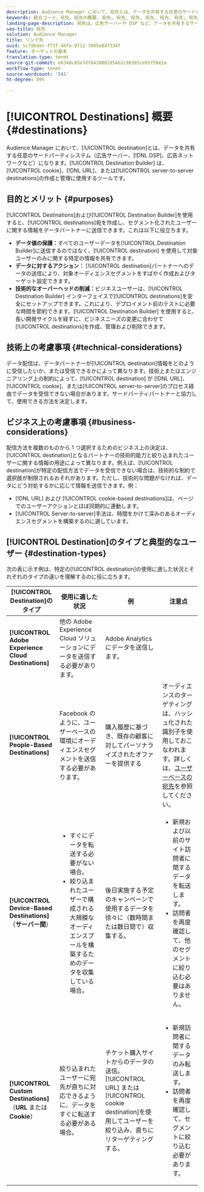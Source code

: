 ```yaml
---
description: Audience Manager において、宛先とは、データを共有する任意のサードパーティシステム（広告サーバー、DSP、広告ネットワークなど）になります。Destination Builder とは、Cookie、URL、またはサーバー間通信ベースの宛先の作成および管理をおこなうために使用するツールです。
keywords: 統合コード、宛先、宛先の概要, 宛先, 宛先, 宛先, 宛先, 宛先, 宛先, 宛先, 宛先, 宛先, 宛先, 宛先
landing-page-description: 宛先は、広告サーバーや DSP など、データを共有するサードパーティ製のシステムです。 Cookie、URL またはサーバー間の宛先を作成および管理するには、宛先ビルダーツールを使用します。
seo-title: 宛先
solution: Audience Manager
title: リンク先
uuid: 5c7dbdec-f73f-46fe-9f12-7685e8d7334f
feature: ターゲットの基本
translation-type: tm+mt
source-git-commit: e6348c85e7df6428802d54b2c90385ce95f50e1a
workflow-type: tm+mt
source-wordcount: '541'
ht-degree: 99%

---
```



# [!UICONTROL Destinations] 概要 {#destinations}

Audience Manager において、[!UICONTROL destination]とは、データを共有する任意のサードパーティシステム（広告サーバー、[!DNL DSP]、広告ネットワークなど）になります。[!UICONTROL Destination Builder] は、[!UICONTROL cookie]、[!DNL URL]、または[!UICONTROL server-to-server destinations]の作成と管理に使用するツールです。

## 目的とメリット {#purposes}

<!-- c_destinations.xml -->

[!UICONTROL Destinations]および[!UICONTROL Destination Builder]を使用すると、[!UICONTROL destinations]宛を作成し、セグメント化されたユーザーに関する情報をデータパートナーに送信できます。これは以下に役立ちます。

* **データ値の保護：**&#x200B;すべてのユーザーデータを[!UICONTROL Destination Builder]に送信するのではなく、[!UICONTROL destination] を使用して対象ユーザーのみに関する特定の情報を共有できます。
* **データに対するアクション：** [!UICONTROL destination]パートナーへのデータの送信により、対象オーディエンスセグメントをすばやく作成およびターゲット設定できます。
* **技術的なオーバーヘッドの削減：**&#x200B;ビジネスユーザーは、[!UICONTROL Destination Builder] インターフェイスで[!UICONTROL destinations]を安全にセットアップできます。これにより、デプロイメント前のテストに必要な時間を節約できます。[!UICONTROL Destination Builder] を使用すると、長い開発サイクルを経ずに、ビジネスニーズの変更に合わせて[!UICONTROL destinations]を作成、管理および削除できます。

## 技術上の考慮事項 {#technical-considerations}

<!-- destination-delivery-methods.xml -->

データ配信は、データパートナーが[!UICONTROL destination]情報をどのように受信したいか、または受信できるかによって異なります。技術上またはエンジニアリング上の制約によって、[!UICONTROL destination] が [!DNL URL]、[!UICONTROL cookie]、または[!UICONTROL server-to-server]のプロセス経由でデータを受信できない場合があります。サードパーティパートナーと協力して、使用できる方法を決定します。

## ビジネス上の考慮事項  {#business-considerations}

配信方法を複数のものから 1 つ選択するためのビジネス上の決定は、[!UICONTROL destination]となるパートナーの技術的能力と絞り込まれたユーザーに関する情報の用途によって異なります。例えば、[!UICONTROL destination]が特定の配信方法でデータを受信できない場合は、技術的な制約で選択肢が制限されるおそれがあります。ただし、技術的な問題がなければ、データにどう対処するかに応じて情報を送信できます。例：

* [!DNL URL] および [!UICONTROL cookie-based destinations]は、ページでのユーザーアクションとほぼ同期的に連動します。
* [!UICONTROL Server-to-server]手法は、時間をかけて深みのあるオーディエンスセグメントを構築するのに適しています。

## [!UICONTROL Destination]のタイプと典型的なユーザー {#destination-types}

次の表に示す例は、特定の[!UICONTROL destination]の使用に適した状況とそれぞれのタイプの違いを理解するのに役に立ちます。

| [!UICONTROL Destination]のタイプ | 使用に適した状況 | 例 | 注意点 |
|--- |--- |--- |--- |
| **[!UICONTROL Adobe Experience Cloud Destinations]** | 他の Adobe Experience Cloud ソリューションにデータを送信する必要があります。 | Adobe Analytics にデータを送信します。 |  |
| **[!UICONTROL People-Based Destinations]** | Facebook のように、ユーザーベースの環境にオーディエンスセグメントを送信する必要があります。 | 購入履歴に基づき、既存の顧客に対してパーソナライズされたオファーを提供する | オーディエンスのターゲティングは、ハッシュ化された識別子を使用しておこなわれます。詳しくは、[ユーザーベースの宛先](people-based-destinations-overview.md)を参照してください。 |
| **[!UICONTROL Device-Based Destinations]**（**サーバー間**） | <ul><li>すぐにデータを転送する必要がない場合。</li><li>絞り込まれたユーザーで構成される大規模なオーディエンスプールを構築するためのデータを収集している場合。</li></ul> | 後日実施する予定のキャンペーンで使用するデータを徐々に（数時間または数日間で）収集する。 | <ul><li>新規および以前のサイト訪問者に関するデータを転送します。 </li><li>訪問者を再度確認して、他のセグメントに絞り込む必要はありません。</li></ul> |
| **[!UICONTROL Custom Destinations]**（**URL** または **Cookie**） | 絞り込まれたユーザーに宛先が直ちに対応できるように、データをすぐに転送する必要がある場合。 | チケット購入サイトからのデータの送信。[!UICONTROL URL] または [!UICONTROL cookie destination]を使用してユーザーを絞り込み、直ちにリターゲティングする。 | <ul><li>新規訪問者に関するデータのみ転送します。 </li><li>訪問者を再度確認して、セグメントに絞り込む必要があります。</li></ul> |
